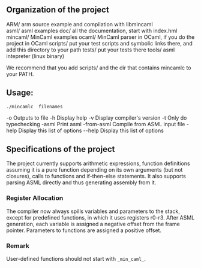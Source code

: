 ## Organization of the project

ARM/     arm source example and compilation with libmincaml   
asml/    asml examples
doc/     all the documentation, start with index.hml
mincaml/ MinCaml examples
ocaml/   MinCaml parser in OCaml, if you do the project in OCaml
scripts/ put your test scripts and symbolic links there, and add this 
         directory to your path
tests/   put your tests there
tools/   asml intepreter (linux binary)

We recommend that you add scripts/ and the dir that contains mincamlc to your
PATH.


## Usage:

  `./mincamlc  filenames`

  -o          Outputs to file <file>
  -h          Display help
  -v          Display compiler's version
  -t          Only do typechecking
  -asml       Print asml
  -from-asml  Compile from ASML input file
  -help       Display this list of options
  --help      Display this list of options

## Specifications of the project

The project currently supports arithmetic expressions, function definitions 
assuming it is a pure function depending on its own arguments (but not
closures), calls to functions and if-then-else statements.
It also supports parsing ASML directly and thus generating assembly from it.

### Register Allocation

The compiler now always spills variables and parameters to the stack, except
for predefined functions, in which it uses registers r0-r3.
After ASML generation, each variable is assigned a negative offset from the
frame pointer.
Parameters to functions are assigned a positive offset.

### Remark

User-defined functions should not start with `_min_caml_`.
